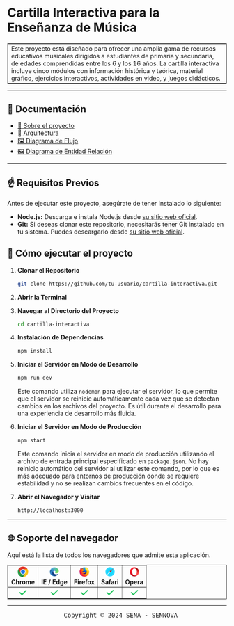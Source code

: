 # Cartilla Interactiva para la Enseñanza de Música

<table border>
<tr>
<td>
Este proyecto está diseñado para ofrecer una amplia gama de recursos educativos musicales dirigidos a estudiantes de primaria y secundaria, de edades comprendidas entre los 6 y los 16 años. La cartilla interactiva incluye cinco módulos con información histórica y teórica, material gráfico, ejercicios interactivos, actividades en video, y juegos didácticos.
</td>
</tr>
</table>

---

## 📖 Documentación

- [📘 Sobre el proyecto](doc/about.md)
- [📕 Arquitectura](doc/architecture.md)
- [🖼️ Diagrama de Flujo](doc/assets/system-flow.png)
- [🖼️ Diagrama de Entidad Relación](doc/assets/entity-relationship-diagram.png)

---

## ☝️ Requisitos Previos

Antes de ejecutar este proyecto, asegúrate de tener instalado lo siguiente:

- **Node.js:** Descarga e instala Node.js desde [su sitio web oficial](https://nodejs.org/).
- **Git:** Si deseas clonar este repositorio, necesitarás tener Git instalado en tu sistema. Puedes descargarlo desde [su sitio web oficial](https://git-scm.com/).

## 🚀 Cómo ejecutar el proyecto

1. **Clonar el Repositorio**

   ```bash
   git clone https://github.com/tu-usuario/cartilla-interactiva.git
   ```

2. **Abrir la Terminal**

3. **Navegar al Directorio del Proyecto**

   ```bash
   cd cartilla-interactiva
   ```

4. **Instalación de Dependencias**

   ```bash
   npm install
   ```

5. **Iniciar el Servidor en Modo de Desarrollo**

   ```bash
   npm run dev
   ```

   Este comando utiliza `nodemon` para ejecutar el servidor, lo que permite que el servidor se reinicie automáticamente cada vez que se detectan cambios en los archivos del proyecto. Es útil durante el desarrollo para una experiencia de desarrollo más fluida.

6. **Iniciar el Servidor en Modo de Producción**

   ```bash
   npm start
   ```

   Este comando inicia el servidor en modo de producción utilizando el archivo de entrada principal especificado en `package.json`. No hay reinicio automático del servidor al utilizar este comando, por lo que es más adecuado para entornos de producción donde se requiere estabilidad y no se realizan cambios frecuentes en el código.

7. **Abrir el Navegador y Visitar**

   ```plaintext
   http://localhost:3000
   ```

---

## 🌐 Soporte del navegador

Aquí está la lista de todos los navegadores que admite esta aplicación.

<table align="center" border>
  <tr>
    <td align="center">
      <img src="doc/assets/icons/chrome.svg" alt="edge" width="24" />
      <br />
      <strong>Chrome</strong>
    </td>
    <td align="center">
      <img src="doc/assets/icons/edge.svg" alt="edge" width="24" />
      <br />
      <strong>IE / Edge</strong>
    </td>
    <td align="center">
      <img src="doc/assets/icons/firefox.svg" alt="firefox" width="24" />
      <br />
      <strong>Firefox</strong>
    </td>
    <td align="center">
      <img src="doc/assets/icons/safari.svg" alt="safari" width="24" />
      <br />
      <strong>Safari</strong>
    </td>
    <td align="center">
      <img src="doc/assets/icons/opera.svg" alt="opera" width="24" />
      <br />
      <strong>Opera</strong>
    </td>
  </tr>
  <tr>
    <td align="center">
      <img src="doc/assets/icons/check.svg" alt="check" width="20px" align="center" />
    </td>
    <td align="center">
      <img src="doc/assets/icons/check.svg" alt="check" width="20px" align="center" />
    </td>
    <td align="center">
      <img src="doc/assets/icons/check.svg" alt="check" width="20px" align="center" />
    </td>
    <td align="center">
      <img src="doc/assets/icons/check.svg" alt="check" width="20px" align="center" />
    </td>
    <td align="center">
      <img src="doc/assets/icons/check.svg" alt="check" width="20px" align="center" />
    </td>
  </tr>
</table>

---

<pre align="center">
  Copyright © 2024 SENA - SENNOVA
</pre>
